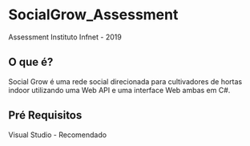 # SocialGrow_Assessment

Assessment Instituto Infnet - 2019 

## O que é?
Social Grow é uma rede social direcionada para cultivadores de hortas indoor utilizando uma Web API e uma interface Web ambas em C#.

## Pré Requisitos
Visual Studio - Recomendado
